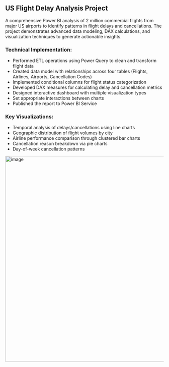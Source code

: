 ## US Flight Delay Analysis Project

A comprehensive Power BI analysis of 2 million commercial flights from major US airports to identify patterns in flight delays and cancellations. The project demonstrates advanced data modeling, DAX calculations, and visualization techniques to generate actionable insights.

### Technical Implementation:
- Performed ETL operations using Power Query to clean and transform flight data
- Created data model with relationships across four tables (Flights, Airlines, Airports, Cancellation Codes)
- Implemented conditional columns for flight status categorization
- Developed DAX measures for calculating delay and cancellation metrics
- Designed interactive dashboard with multiple visualization types
- Set appropriate interactions between charts
- Published the report to Power BI Service

### Key Visualizations:
- Temporal analysis of delays/cancellations using line charts
- Geographic distribution of flight volumes by city
- Airline performance comparison through clustered bar charts
- Cancellation reason breakdown via pie charts
- Day-of-week cancellation patterns
<img width="652" alt="image" src="https://github.com/user-attachments/assets/cf300d5f-f6b0-47a2-89f4-3667d01704a3" />

